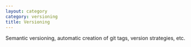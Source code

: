 ```yaml
---
layout: category
category: versioning
title: Versioning
---
```


Semantic versioning, automatic creation of git tags, version strategies, etc.
